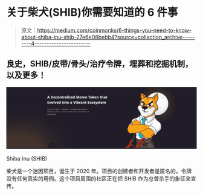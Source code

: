# 关于柴犬(SHIB)你需要知道的 6 件事

> 原文：<https://medium.com/coinmonks/6-things-you-need-to-know-about-shiba-inu-shib-27e6e08bebb4?source=collection_archive---------4----------------------->

## 良史，SHIB/皮带/骨头/治疗令牌，埋葬和挖掘机制，以及更多！

![](img/0125940e25f1056a56fffdc17356266a.png)

Shiba Inu (SHIB)

柴犬是一个迷因项目，诞生于 2020 年。项目的创建者和开发者是匿名的，令牌没有任何真实的用例。这个项目周围的社区正在把 SHIB 作为总督杀手的象征来宣传。